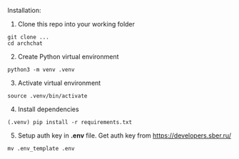 Installation:

1. Clone this repo into your working folder

```
git clone ...
cd archchat
```

2. Create Python virtual environment

```
python3 -m venv .venv
```

3. Activate virtual environment

```
source .venv/bin/activate
```

4. Install dependencies

```
(.venv) pip install -r requirements.txt
```

5. Setup auth key in **.env** file. Get auth key from https://developers.sber.ru/

```
mv .env_template .env
```
